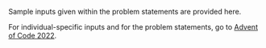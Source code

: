 Sample inputs given within the problem statements are provided here.

For individual-specific inputs and for the problem statements, go to [Advent of Code 2022](https://adventofcode.com/2022/).

